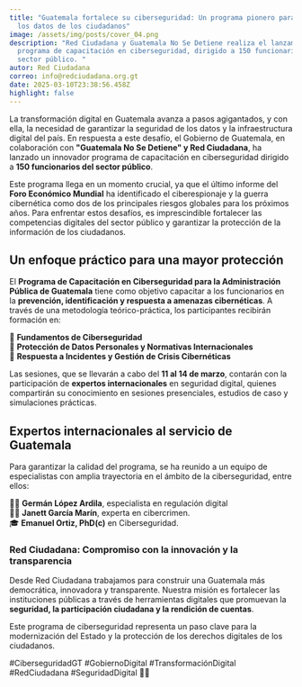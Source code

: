 ```yaml
---
title: "Guatemala fortalece su ciberseguridad: Un programa pionero para proteger
  los datos de los ciudadanos"
image: /assets/img/posts/cover_04.png
description: "Red Ciudadana y Guatemala No Se Detiene realiza el lanzamiento del
  programa de capacitación en ciberseguridad, dirigido a 150 funcionarios del
  sector público. "
autor: Red Ciudadana
correo: info@redciudadana.org.gt
date: 2025-03-10T23:38:56.458Z
highlight: false
---
```

<!--StartFragment-->

La transformación digital en Guatemala avanza a pasos agigantados, y con ella, la necesidad de garantizar la seguridad de los datos y la infraestructura digital del país. En respuesta a este desafío, el Gobierno de Guatemala, en colaboración con **"Guatemala No Se Detiene" y Red Ciudadana**, ha lanzado un innovador programa de capacitación en ciberseguridad dirigido a **150 funcionarios del sector público**.

Este programa llega en un momento crucial, ya que el último informe del **Foro Económico Mundial** ha identificado el ciberespionaje y la guerra cibernética como dos de los principales riesgos globales para los próximos años. Para enfrentar estos desafíos, es imprescindible fortalecer las competencias digitales del sector público y garantizar la protección de la información de los ciudadanos.

## **Un enfoque práctico para una mayor protección**

El **Programa de Capacitación en Ciberseguridad para la Administración Pública de Guatemala** tiene como objetivo capacitar a los funcionarios en la **prevención, identificación y respuesta a amenazas cibernéticas**. A través de una metodología teórico-práctica, los participantes recibirán formación en:

🔹 **Fundamentos de Ciberseguridad**\
🔹 **Protección de Datos Personales y Normativas Internacionales**\
🔹 **Respuesta a Incidentes y Gestión de Crisis Cibernéticas**

Las sesiones, que se llevarán a cabo del **11 al 14 de marzo**, contarán con la participación de **expertos internacionales** en seguridad digital, quienes compartirán su conocimiento en sesiones presenciales, estudios de caso y simulaciones prácticas.

## **Expertos internacionales al servicio de Guatemala**

Para garantizar la calidad del programa, se ha reunido a un equipo de especialistas con amplia trayectoria en el ámbito de la ciberseguridad, entre ellos:

👨‍💻 **Germán López Ardila**, especialista en regulación digital\
👩‍💻 **Janett García Marín**, experta en cibercrimen.\
🎓 **Emanuel Ortiz, PhD(c)** en Ciberseguridad.

### **Red Ciudadana: Compromiso con la innovación y la transparencia**

Desde Red Ciudadana trabajamos para construir una Guatemala más democrática, innovadora y transparente. Nuestra misión es fortalecer las instituciones públicas a través de herramientas digitales que promuevan la **seguridad, la participación ciudadana y la rendición de cuentas**.

Este programa de ciberseguridad representa un paso clave para la modernización del Estado y la protección de los derechos digitales de los ciudadanos.

\#CiberseguridadGT #GobiernoDigital #TransformaciónDigital #RedCiudadana #SeguridadDigital 🚀🔐

<!--EndFragment-->
